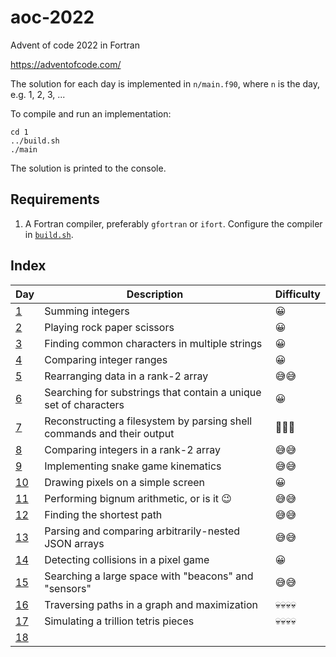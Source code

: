 
# aoc-2022

Advent of code 2022 in Fortran

https://adventofcode.com/

The solution for each day is implemented in `n/main.f90`, where `n` is the day, e.g. 1, 2, 3, ...

To compile and run an implementation:

    cd 1
    ../build.sh
    ./main

The solution is printed to the console.

## Requirements

1. A Fortran compiler, preferably `gfortran` or `ifort`.  Configure the compiler in [`build.sh`](build.sh).

## Index

| Day | Description | Difficulty |
|-----|-------------|------------|
|   [1](1) | Summing integers | 😀 |
|   [2](2) | Playing rock paper scissors | 😀 |
|   [3](3) | Finding common characters in multiple strings | 😀 |
|   [4](4) | Comparing integer ranges | 😀 |
|   [5](5) | Rearranging data in a rank-2 array | 😅😅 |
|   [6](6) | Searching for substrings that contain a unique set of characters | 😀 |
|   [7](7) | Reconstructing a filesystem by parsing shell commands and their output | 🥵🥵🥵 |
|   [8](8) | Comparing integers in a rank-2 array | 😅😅 |
|   [9](9) | Implementing snake game kinematics | 😅😅 |
| [10](10) | Drawing pixels on a simple screen | 😀 |
| [11](11) | Performing bignum arithmetic, or is it 😉 | 😅😅  |
| [12](12) | Finding the shortest path | 😅😅  |
| [13](13) | Parsing and comparing arbitrarily-nested JSON arrays | 😅😅  |
| [14](14) | Detecting collisions in a pixel game | 😀 |
| [15](15) | Searching a large space with "beacons" and "sensors" | 😅😅 |
| [16](16) | Traversing paths in a graph and maximization | 💀💀💀💀 |
| [17](17) | Simulating a trillion tetris pieces | 💀💀💀💀 |
| [18](18) | | |

